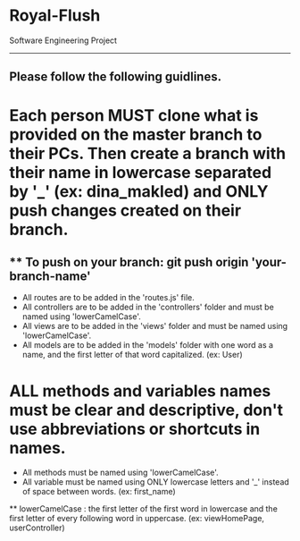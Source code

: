 # Royal-Flush
Software Engineering Project

---------------------------------------------------------------------------------------------------------
Please follow the following guidlines. 
---------------------------------------------------------------------------------------------------------
# Each person MUST clone what is provided on the master branch to their PCs. Then create a branch with their name in lowercase separated by '_' (ex: dina_makled) and ONLY push changes created on their branch.
** To push on your branch: git push origin 'your-branch-name' 
----------------------------------------------------------------------------------------------------------
* All routes are to be added in the 'routes.js' file.
* All controllers are to be added in the 'controllers' folder and must be named using 'lowerCamelCase'.
* All views are to be added in the 'views' folder and must be named using 'lowerCamelCase'.
* All models are to be added in the 'models' folder with one word as a name, and the first letter of that word capitalized. (ex: User)

# ALL methods and variables names must be clear and descriptive, don't use abbreviations or shortcuts in names. 
* All methods must be named using 'lowerCamelCase'.
* All variable must be named using ONLY lowercase letters and '_' instead of space between words. (ex: first_name)

** lowerCamelCase : the first letter of the first word in lowercase and the first letter of every following word in uppercase. (ex: viewHomePage, userController)
